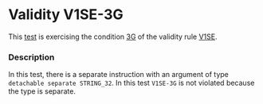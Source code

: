# Validity V1SE-3G

This [test](.) is exercising the condition [3G](../Readme.md) of the validity rule [V1SE](../../v1se/Readme.md).

### Description

In this test, there is a separate instruction with an argument of type `detachable separate STRING_32`. In this test `V1SE-3G` is not violated because the type is separate.
